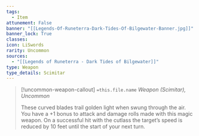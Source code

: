 ```yaml
---
tags:
  - Item
attunement: False
banner: "[[Legends-Of-Runeterra-Dark-Tides-Of-Bilgewater-Banner.jpg]]"
banner_lock: True
classes:
icon: LiSwords
rarity: Uncommon
sources:
  - "[[Legends of Runeterra - Dark Tides of Bilgewater]]"
type: Weapon
type_details: Scimitar
---
```

>[!uncommon-weapon-callout] `=this.file.name`
>*Weapon (Scimitar), Uncommon*
>
>These curved blades trail golden light when swung through the air. You have a +1 bonus to attack and damage rolls made with this magic weapon. On a successful hit with the cutlass the target’s speed is reduced by 10 feet until the start of your next turn.
>
>
